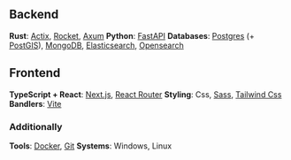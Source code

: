 ## Backend
**Rust**: [Actix](actix.rs), [Rocket](rocket.rs), [Axum](github.com/tokio-rs/axum)
**Python**: [FastAPI](fastapi.tiangolo.com)
**Databases**: [Postgres](www.postgresql.org) (+ [PostGIS](postgis.net)), [MongoDB](www.mongodb.com), [Elasticsearch](www.elastic.co/elasticsearch), [Opensearch](opensearch.org)

## Frontend
**TypeScript + React**: [Next.js](nextjs.org), [React Router](reactrouter.com)
**Styling**: Css, [Sass](sass-lang.com), [Tailwind Css](tailwindcss.com)
**Bandlers**: [Vite](vite.dev)

### Additionally
**Tools**: [Docker](www.docker.com), [Git](git-scm.com)
**Systems**: Windows, Linux
